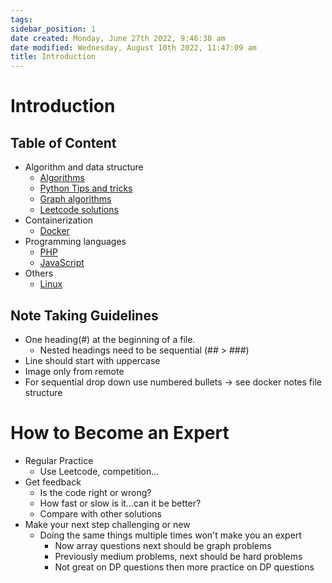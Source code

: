 ```yaml
---
tags: 
sidebar_position: 1
date created: Monday, June 27th 2022, 9:46:38 am
date modified: Wednesday, August 10th 2022, 11:47:09 am
title: Introduction
---
```


# Introduction

## Table of Content

- Algorithm and data structure
	- [Algorithms](Algo/Fundamental%20Algorithms/Algorithm%20analysis.md)
	- [Python Tips and tricks](Algo/Tips%20&%20Tricks/Useful%20Python%20Collections%20module.md)
	- [Graph algorithms](Algo/Tree%20&%20Graph/Tree/Union%20find.md)
	- [Leetcode solutions](Algo/Coding%20Practice/Tree/101%20Symmetric%20Tree.py.md)
- Containerization
	- [Docker](Containerization/Docker/1.%20General%20step%20to%20dockerizing%20a%20project.md)
- Programming languages
	- [PHP](Programming%20langs/PHP.md)
	- [JavaScript](Programming%20langs/Javascript.md)
- Others
	- [Linux](Linux/Common%20Commands.md)

## Note Taking Guidelines

- One heading(#) at the beginning of a file.
	- Nested headings need to be sequential (## > ###)
- Line should start with uppercase
- Image only from remote
- For sequential drop down use numbered bullets -> see docker notes file structure

# How to Become an Expert

- Regular Practice
	- Use Leetcode, competition…
- Get feedback
	- Is the code right or wrong?
	- How fast or slow is it…can it be better?
	- Compare with other solutions
- Make your next step challenging or new
	- Doing the same things multiple times won't make you an expert
		- Now array questions next should be graph problems
		- Previously medium problems, next should be hard problems
		- Not great on DP questions then more practice on DP questions
